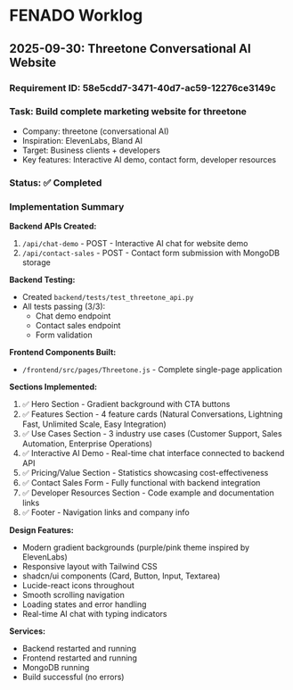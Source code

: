 # FENADO Worklog

## 2025-09-30: Threetone Conversational AI Website

### Requirement ID: 58e5cdd7-3471-40d7-ac59-12276ce3149c

### Task: Build complete marketing website for threetone
- Company: threetone (conversational AI)
- Inspiration: ElevenLabs, Bland AI
- Target: Business clients + developers
- Key features: Interactive AI demo, contact form, developer resources

### Status: ✅ Completed

### Implementation Summary

**Backend APIs Created:**
1. `/api/chat-demo` - POST - Interactive AI chat for website demo
2. `/api/contact-sales` - POST - Contact form submission with MongoDB storage

**Backend Testing:**
- Created `backend/tests/test_threetone_api.py`
- All tests passing (3/3):
  - Chat demo endpoint
  - Contact sales endpoint
  - Form validation

**Frontend Components Built:**
- `/frontend/src/pages/Threetone.js` - Complete single-page application

**Sections Implemented:**
1. ✅ Hero Section - Gradient background with CTA buttons
2. ✅ Features Section - 4 feature cards (Natural Conversations, Lightning Fast, Unlimited Scale, Easy Integration)
3. ✅ Use Cases Section - 3 industry use cases (Customer Support, Sales Automation, Enterprise Operations)
4. ✅ Interactive AI Demo - Real-time chat interface connected to backend API
5. ✅ Pricing/Value Section - Statistics showcasing cost-effectiveness
6. ✅ Contact Sales Form - Fully functional with backend integration
7. ✅ Developer Resources Section - Code example and documentation links
8. ✅ Footer - Navigation links and company info

**Design Features:**
- Modern gradient backgrounds (purple/pink theme inspired by ElevenLabs)
- Responsive layout with Tailwind CSS
- shadcn/ui components (Card, Button, Input, Textarea)
- Lucide-react icons throughout
- Smooth scrolling navigation
- Loading states and error handling
- Real-time AI chat with typing indicators

**Services:**
- Backend restarted and running
- Frontend restarted and running
- MongoDB running
- Build successful (no errors)